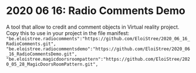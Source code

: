 # 2020 06 16: Radio Comments Demo
A tool that allow to credit and comment objects in Virtual reality project.  
Copy this to use in your project in the file manifest:  
`"be.eloistree.radiocomments":"https://github.com/EloiStree/2020_06_16_RadioComments.git",`  
`"be.eloistree.radiocommentsdemo":"https://github.com/EloiStree/2020_06_16_RadioCommentsDemo.git",`  
`"be.eloistree.magicdoorsroompattern":"https://github.com/EloiStree/2020_05_28_MagicDoorsRoomPattern.git",`  
